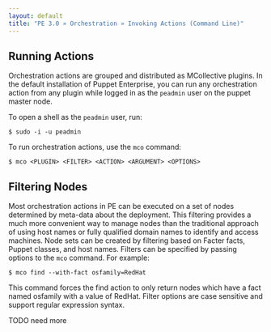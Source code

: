 ```yaml
---
layout: default
title: "PE 3.0 » Orchestration » Invoking Actions (Command Line)"
---
```


Running Actions
-----

Orchestration actions are grouped and distributed as MCollective
plugins. In the default installation of Puppet Enterprise, you can run any orchestration action from any plugin while logged in as the `peadmin` user on the puppet master node.

To open a shell as the `peadmin` user, run:

    $ sudo -i -u peadmin

To run orchestration actions, use the `mco` command:

    $ mco <PLUGIN> <FILTER> <ACTION> <ARGUMENT> <OPTIONS>

Filtering Nodes
-----

Most orchestration actions in PE can be executed
on a set of nodes determined by meta-data about the deployment.
This filtering provides a much more convenient way to manage nodes
than the traditional approach of using host names or fully
qualified domain names to identify and access machines. Node sets
can be created by filtering based on Facter facts, Puppet classes,
and host names. Filters can be specified by passing options to the
`mco` command. For example:

    $ mco find --with-fact osfamily=RedHat

This command forces the find action to only return nodes which have a
fact named osfamily with a value of RedHat.  Filter options are
case sensitive and support regular expression syntax.

TODO need more

